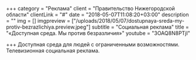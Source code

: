 +++
category = "Реклама"
client = "Правительство Нижегородской области"
clientLink = "#"
date = "2018-05-07T11:08:20+03:00"
description = ""
img = []
imgpreview = ["/uploads/2018/05/07/dostupnaya-sreda-my-protiv-bezrazlichiya.preview.jpeg"]
subtitle = "Социальная реклама"
title = "«Доступная среда. Мы против безразличия»"
youtube = "3OAQ8N8PTjI"

+++
Доступная среда для людей с ограниченными возможностями. Телевизионная социальная реклама.  